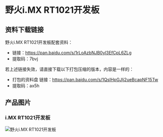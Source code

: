 # 野火i.MX RT1021开发板

## 资料下载链接
野火i.MX RT1021开发板配套资料：


* 链接：https://pan.baidu.com/s/1rLoAzbNJB0yl3EfCpL6ZLg 
* 提取码：7bvj 


若上述链接失效，请直接下载以下打包压缩的版本，内容是一样的：
* 打包的资料盘 链接：https://pan.baidu.com/s/1QsIHpGJlj2ueBcapNF15Tw 
* 提取码：ax5h 



## 产品图片
### i.MX RT1021开发板
![野火i.MX RT1021开发板](https://raw.githubusercontent.com/wiki/Embdefire/products/images/i_MX_RT系列产品/RT1021/i_MX_RT1021.jpg)